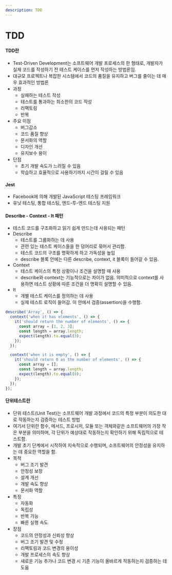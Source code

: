 ```yaml
---
description: TDD
---
```


# TDD

#### TDD란

* Test-Driven Development는 소프트웨어 개발 프로세스의 한 형태로, 개발자가 실제 코드를 작성하기 전 테스트 케이스를 먼저 작성하는 방법론임.
* 대규모 프로젝트나 복잡한 시스템에서 코드의 품질을 유지하고 버그를 줄이는 데 매우 효과적인 방법론
* 과정
  * 실패하는 테스트 작성
  * 테스트를 통과하는 최소한의 코드 작성
  * 리팩토링
  * 반복
* 주요 이점
  * 버그감소
  * 코드 품질 향상
  * 문서화의 역할
  * 디자인 개선
  * 유지보수 용이
* 단점
  * 초기 개발 속도가 느려질 수 있음
  * 학습하고 효율적으로 사용하기까지 시간이 걸릴 수 있음

#### Jest

* Facebook에 의해 개발된 JavaScript 테스팅 프레임워크
* 유닛 테스팅, 통합 테스팅, 엔드-투-엔드 테스팅 지원

#### Describe - Context - It 패턴

* 테스트 코드를 구조화하고 읽기 쉽게 만드는데 사용되는 패턴
* Describe
  * 테스트를 그룹화하는 데 사용
  * 관련 있는 테스트 케이스들을 한 덩어리로 묶어서 관리함.
  * 테스트 코드의 구조를 명확하게 하고 가독성을 높임
  * describe 블록 안에는 다른 describe, context, it 블록이 들어갈 수 있음.
* Context
  * 테스트 케이스의 특정 상황이나 조건을 설명할 때 사용
  * describe와 context는 기능적으로는 차이가 없음. 의미적으로 context를 사용하면 테스트 상황에 따른 조건을 더 명확히 설명할 수 있음.
* It
  * 개별 테스트 케이스를 정의하는 데 사용
  * 실제 테스트 로직이 들어감. 이 안에서 검증(assertion)을 수행함.

```javascript
describe('Array', () => {
  context('when it has elements', () => {
    it('should return the number of elements', () => {
      const array = [1, 2, 3];
      const length = array.length;
      expect(length).to.equal(3);
    });
  });

  context('when it is empty', () => {
    it('should return 0 as the number of elements', () => {
      const array = [];
      const length = array.length;
      expect(length).to.equal(0);
    });
  });
});
```

#### 단위테스트란

* 단위 테스트(Unit Test)는 소프트웨어 개발 과정에서 코드의 특정 부분이 의도한 대로 작동하는지 검증하는 테스트 방법
* 여기서 단위란 함수, 메서드, 프로시저, 모듈 또는 객체와같은 소프트웨어의 가장 작은 부분을 의미하며, 각 단위가 예상대로 작동하는지 확인하기 위해 독립적으로 테스트함.
* 개발 초기 단계에서 시작하여 지속적으로 수행되며, 소프트웨어의 안정성을 유지하는 데 중요한 역할을 함.
* 목적
  * 버그 조기 발견
  * 안정성 보장
  * 설계 개선
  * 개발 속도 향상
  * 문서화 역할
* 특징
  * 자동화
  * 독립성
  * 반복 가능
  * 빠른 실행 속도
* 장점
  * 코드의 안정성과 신뢰성 향상
  * 버그 조기 발견 및 수정
  * 리팩토링과 코드 변경의 용이성
  * 개발 프로세스의 속도 향상
  * 새로운 기능 추가나 코드 변경 시 기존 기능이 올바르게 작동하는지 검증하는 데 도움
